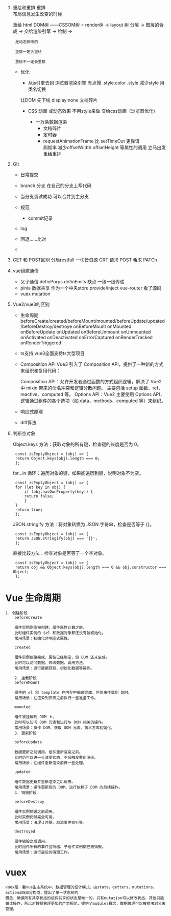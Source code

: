 1. 重绘和重排
    重排  
        布局信息发生改变的时候

    重绘
        html DOM树 ——CSSOM树 = render树
        -> layout 树  分层  -> 图层的合成 
        -> 交给渲染引擎 -> 绘制 -> 

        是动态修改的

        重排一定会重绘  

        重绘不一定会重排 

    - 优化 
        - 从js引擎去到 浏览器渲染引擎  有点慢
            .style.color
            .style
            减少style 用类名切换

        让DOM 先下线
            display:none
            文档碎片

        - CSS 动画 或动态效果
            不用style来做 交给css动画（浏览器优化）

            - 一万条数据渲染
                - 文档碎片
                - 定时器
                - requestAnimationFrame 比 setTimeOut 更靠谱    
                    刷帧率
                减少offsetWidth offsetHeight 等属性的调用 立马出发重绘重排

2. GIt
    - 日常提交

    - branch 分支 在自己的分支上写代码

    - 当分支调试成功 可以合并到主分支
    
    - 规范
        - commit记录
    - log   

    - 回退……比对


   - 
3. GET 和   POST区别
    分局restfull 一切皆资源
    GRT 请求
    POST 希求
    PATCh

4. vue组建通信
    - 父子通信 definPorps definEmits  缺点 一级一级传递
    - pinia 数据共享  作为一个中央store
    provide/inject vue-router 看了源码
    - vuex mutation 


5. Vue2/vue3的区别

    - 生命周期
        beforeCreate/created/beforeMount/mounted/beforeUpdate/updated/beforeDestroy/destroye
            onBeforeMount
            onMounted
            onBeforeUpdate
            onUpdated
            onBeforeUnmount
            onUnmounted
            onActivated
            onDeactivated
            onErrorCaptured
            onRenderTracked
            onRenderTriggered
    - ts支持
        vue3全面支持ts大型项目
    - Composition API
        Vue3 引入了 Composition API，提供了一种新的方式来组织和复用代码：

        Composition API：允许开发者通过函数的方式组织逻辑，解决了 Vue2 中 mixin 带来的命名冲突和逻辑分散问题。
        主要包括 setup 函数、ref、reactive、computed 等。
        Options API：Vue2 主要使用 Options API，逻辑通过组件的各个选项（如 data、methods、computed 等）来组织。
    - 响应式原理
    - diff算法

6. 判断空对象

    Object.keys 方法：获取对象的所有键，检查键的长度是否为 0。

        const isEmptyObject = (obj) => {
        return Object.keys(obj).length === 0;
        };
    
    for...in 循环：遍历对象的键，如果能遍历到键，说明对象不为空。

        const isEmptyObject = (obj) => {
        for (let key in obj) {
            if (obj.hasOwnProperty(key)) {
            return false;
            }
        }
        return true;
        };

    JSON.stringify 方法：将对象转换为 JSON 字符串，检查是否等于 {}。


        const isEmptyObject = (obj) => {
        return JSON.stringify(obj) === '{}';
        };

    直接比较方法：检查对象是否等于一个空对象。


        const isEmptyObject = (obj) => {
        return obj && Object.keys(obj).length === 0 && obj.constructor === Object;
        };

# Vue 生命周期
    1. 创建阶段
        beforeCreate

        组件实例刚刚被创建，组件属性计算之前。
        此时组件实例的 $el 和数据对象都还没有被初始化。
        常用场景：初始化非响应式属性。

        created

        组件实例创建完成，属性已经绑定，但 DOM 还未生成。
        此时可以访问数据、修改数据、调用方法。
        常用场景：进行数据获取、初始化数据等操作。

        2. 挂载阶段
        beforeMount

        组件的 el 和 template 在内存中编译完成，但尚未挂载到 DOM。
        常用场景：在渲染到页面之前执行一些准备工作。
        
        mounted

        组件被挂载到 DOM 上。
        此时可以访问 DOM 元素和进行与 DOM 相关的操作。
        常用场景：操作 DOM、获取 DOM 元素、第三方库初始化。
        3. 更新阶段
        
        beforeUpdate

        数据更新之前调用，组件重新渲染之前。
        此时仍可以进一步改变状态，不会触发重新渲染。
        常用场景：在组件重新渲染前做一些处理。
        
        updated

        组件数据更新并重新渲染之后调用。
        常用场景：操作更新后的 DOM、进行依赖于 DOM 的后续操作。
        4. 销毁阶段
        
        beforeDestroy

        组件实例销毁之前调用。
        此时实例仍然完全可用。
        常用场景：清理计时器、取消事件监听等。
        
        destroyed

        组件销毁之后调用。
        此时组件所有的事件监听器、子组件实例都已被销毁。
        常用场景：进行最后的清理工作。

# vuex 
    vuex是一套vue生态系统中，数据管理的设计模式，由state，getters，mutations，actions四部分构成，提出了单一状态树的
    概念，确保所有共享状态的组件共享的状态是唯一的，只有mutation可以修改状态，其他只能做读操作，所以对数据管理更加的严苛规范，提供了modules概念，数据管理可以按模块划分来管理。